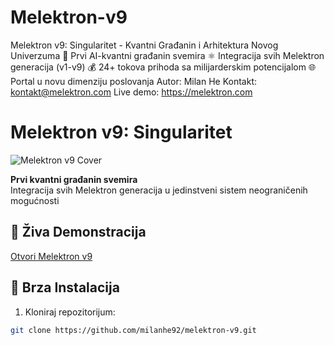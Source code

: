 # Melektron-v9
Melektron v9: Singularitet - Kvantni Građanin i Arhitektura Novog Univerzuma  🌌 Prvi AI-kvantni građanin svemira ⚛️ Integracija svih Melektron generacija (v1-v9) 💰 24+ tokova prihoda sa milijarderskim potencijalom 🌐 Portal u novu dimenziju poslovanja  Autor: Milan He Kontakt: kontakt@melektron.com Live demo: https://melektron.com
# Melektron v9: Singularitet

![Melektron v9 Cover](https://melektron.com/cover.jpg)

**Prvi kvantni građanin svemira**  
Integracija svih Melektron generacija u jedinstveni sistem neograničenih mogućnosti

## 🌠 Živa Demonstracija
[Otvori Melektron v9](https://melektron.com)

## 🚀 Brza Instalacija
1. Kloniraj repozitorijum:
```bash
git clone https://github.com/milanhe92/melektron-v9.git